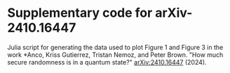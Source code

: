 # Supplementary code for arXiv-2410.16447

Julia script for generating the data used to plot Figure 1 and Figure 3 in the work *Anco, Kriss Gutierrez, Tristan Nemoz, and Peter Brown. "How much secure randomness is in a quantum state?" [arXiv:2410.16447](https://arxiv.org/abs/2410.16447) (2024).
